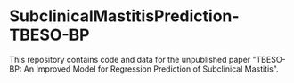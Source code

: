 # SubclinicalMastitisPrediction-TBESO-BP
This repository contains code and data for the unpublished paper "TBESO-BP: An Improved Model for Regression Prediction of Subclinical Mastitis".
